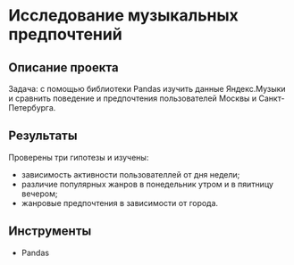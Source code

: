 # Исследование музыкальных предпочтений

## Описание проекта
Задача: c помощью библиотеки Pandas изучить данные Яндекс.Музыки и сравнить поведение и предпочтения пользователей Москвы и Санкт-Петербурга.

## Результаты
Проверены три гипотезы и изучены:
- зависимость активности пользователлей от дня недели;
- различие популярных жанров в понедельник утром и в пяитницу вечером;
- жанровые предпочтения в зависимости от города.

## Инструменты
- Pandas
